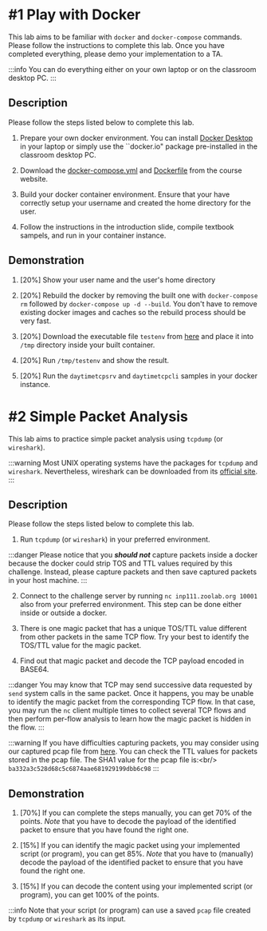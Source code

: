 # #1 Play with Docker

This lab aims to be familiar with ``docker`` and ``docker-compose`` commands. Please follow the instructions to complete this lab. Once you have completed everything, please demo your implementation to a TA.

:::info
You can do everything either on your own laptop or on the classroom desktop PC.
:::

## Description

Please follow the steps listed below to complete this lab.

1. Prepare your own docker environment. You can install [Docker Desktop](https://www.docker.com/products/docker-desktop/) in your laptop or simply use the ``docker.io&#34; package pre-installed in the classroom desktop PC.

1. Download the [docker-compose.yml](https://people.cs.nctu.edu.tw/~chuang/courses/netprog/resources/ubuntu/docker-compose.yml) and [Dockerfile](https://people.cs.nctu.edu.tw/~chuang/courses/netprog/resources/ubuntu/Dockerfile) from the course website.


3. Build your docker container environment. Ensure that your have correctly setup your username and created the home directory for the user.

1. Follow the instructions in the introduction slide, compile textbook sampels, and run in your container instance. 

## Demonstration

1. [20%] Show your user name and the user&#39;s home directory

1. [20%] Rebuild the docker by removing the built one with ``docker-compose rm`` followed by ``docker-compose up -d --build``. You don&#39;t have to remove existing docker images and caches so the rebuild process should be very fast.

1. [20%] Download the executable file ``testenv`` from [here](https://inp111.zoolab.org/lab01.1/testenv) and place it into ``/tmp`` directory inside your built container.

1. [20%] Run ``/tmp/testenv`` and show the result.

5. [20%] Run the ``daytimetcpsrv`` and ``daytimetcpcli`` samples in your docker instance.

# #2 Simple Packet Analysis

This lab aims to practice simple packet analysis using ``tcpdump`` (or ``wireshark``).

:::warning
Most UNIX operating systems have the packages for ``tcpdump`` and ``wireshark``. Nevertheless, wireshark can be downloaded from its [official site](https://www.wireshark.org/download.html).
:::

## Description

Please follow the steps listed below to complete this lab.

1. Run ``tcpdump`` (or ``wireshark``) in your preferred environment.

:::danger
Please notice that you ***should not*** capture packets inside a docker because the docker could strip TOS and TTL values required by this challenge. Instead, please capture packets and then save captured packets in your host machine. 
:::

2. Connect to the challenge server by running ``nc inp111.zoolab.org 10001`` also from your preferred environment. This step can be done either inside or outside a docker.

1. There is one magic packet that has a unique TOS/TTL value different from other packets in the same TCP flow. Try your best to identify the TOS/TTL value for the magic packet. 

1. Find out that magic packet and decode the TCP payload encoded in BASE64.

:::danger
You may know that TCP may send successive data requested by ``send`` system calls in the same packet. Once it happens, you may be unable to identify the magic packet from the corresponding TCP flow. In that case, you may run the ``nc`` client multiple times to collect several TCP flows and then perform per-flow analysis to learn how the magic packet is hidden in the flow.
:::

:::warning
If you have difficulties capturing packets, you may consider using our captured pcap file from [here](https://inp111.zoolab.org/lab01.2/lab_tcpdump.pcap). You can check the TTL values for packets stored in the pcap file. The SHA1 value for the pcap file is:&lt;br/&gt; ``ba332a3c528d68c5c6874aae681929199dbb6c98``
:::

## Demonstration

1. [70%] If you can complete the steps manually, you can get 70% of the points. *Note* that you have to decode the payload of the identified packet to ensure that you have found the right one.

1. [15%] If you can identify the magic packet using your implemented script (or program), you can get 85%. *Note* that you have to (manually) decode the payload of the identified packet to ensure that you have found the right one.

1. [15%] If you can decode the content using your implemented script (or program), you can get 100% of the points.

:::info
Note that your script (or program) can use a saved ``pcap`` file created by ``tcpdump`` or ``wireshark`` as its input.
